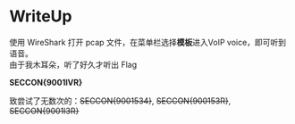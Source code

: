 # WriteUp

使用 WireShark 打开 pcap 文件，在菜单栏选择**模板**进入VoIP voice，即可听到语音。  
由于我木耳朵，听了好久才听出 Flag

**SECCON{9001IVR}**

致尝试了无数次的：~~SECCON{9001534}~~, ~~SECCON{900153R}~~, ~~SECCON{9001I3R}~~
